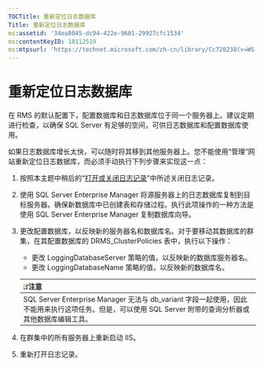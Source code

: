 ```yaml
---
TOCTitle: 重新定位日志数据库
Title: 重新定位日志数据库
ms:assetid: '34ea8045-dc94-422e-9601-29927cfc1534'
ms:contentKeyID: 18112519
ms:mtpsurl: 'https://technet.microsoft.com/zh-cn/library/Cc720238(v=WS.10)'
---
```


重新定位日志数据库
==================

在 RMS 的默认配置下，配置数据库和日志数据库位于同一个服务器上。建议定期进行检查，以确保 SQL Server 有足够的空间，可供日志数据库和配置数据库使用。

如果日志数据库增长太快，可以随时将其移到其他服务器上。您不能使用“管理”网站重新定位日志数据库，而必须手动执行下列步骤来实现这一点：

1.  按照本主题中稍后的“[打开或关闭日志记录](https://technet.microsoft.com/8e672f95-566f-4070-9a2a-2f70f087148f)”中所述关闭日志记录。
2.  使用 SQL Server Enterprise Manager 将源服务器上的日志数据库复制到目标服务器。确保新数据库中已创建表和存储过程。执行此项操作的一种方法是使用 SQL Server Enterprise Manager 复制数据库向导。
3.  更改配置数据库，以反映新的服务器名和数据库名。对于要移动其数据库的群集，在其配置数据库的 DRMS\_ClusterPolicies 表中，执行以下操作：
    -   更改 LoggingDatabaseServer 策略的值，以反映新的数据库服务器名。
    -   更改 LoggingDatabaseName 策略的值，以反映新的数据库名。

    | ![](images/Cc720238.note(WS.10).gif)注意                                                                                     |
    |-----------------------------------------------------------------------------------------------------------------------------------------------------------|
    | SQL Server Enterprise Manager 无法与 db\_variant 字段一起使用，因此不能用来执行这项任务。但是，可以使用 SQL Server 附带的查询分析器或其他数据库编辑工具。 |

4.  在群集中的所有服务器上重新启动 IIS。
5.  重新打开日志记录。
